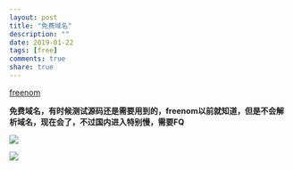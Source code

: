 ```yaml
---
layout: post
title: "免费域名"
description: ""
date: 2019-01-22
tags: [free]
comments: true
share: true
---
```



[freenom](http://www.freenom.com)

**免费域名，有时候测试源码还是需要用到的，freenom以前就知道，但是不会解析域名，现在会了，不过国内进入特别慢，需要FQ**

![](http://ww1.sinaimg.cn/large/0072BNKcly1fzfc735ti4j314v0eaq41.jpg)

![](http://ww1.sinaimg.cn/large/0072BNKcly1fzfc767ivmj31en09edg5.jpg)
